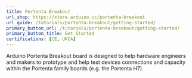 ```yaml
---
title: Portenta Breakout
url_shop: https://store.arduino.cc/portenta-breakout
url_guide: /tutorials/portenta-breakout/getting-started/
primary_button_url: /tutorials/portenta-breakout/getting-started/
primary_button_title: Get Started
certifications: [CE, UKCA]
---
```


Arduino Portenta Breakout board is designed to help hardware engineers and makers to prototype and help test devices connections and capacity within the Portenta family boards (e.g. the Portenta H7).
